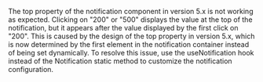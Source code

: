 The top property of the notification component in version 5.x is not working as expected. Clicking on "200" or "500" displays the value at the top of the notification, but it appears after the value displayed by the first click on "200". This is caused by the design of the top property in version 5.x, which is now determined by the first element in the notification container instead of being set dynamically. To resolve this issue, use the useNotification hook instead of the Notification static method to customize the notification configuration.
